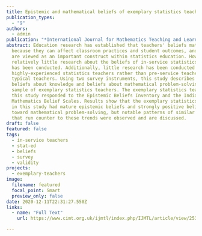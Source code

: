 ```yaml
---
title: Epistemic and mathematical beliefs of exemplary statistics teachers
publication_types:
  - "9"
authors:
  - admin
publication: "*International Journal for Mathematics Teaching and Learning, 21*(2), 119–142"
abstract: Education research has established that teachers' beliefs matter
  because they can affect classroom practices and student outcomes, and beliefs
  are viewed as an important construct within statistics education. However,
  relatively little research about the beliefs of in-service statistics teachers
  has been conducted. Additionally, little research has been conducted with
  highly-experienced statistics teachers rather than pre-service teachers or
  typical teachers. Using two survey instruments, this study describes the
  beliefs about knowledge and beliefs about mathematical problem-solving for a
  sample of exemplary statistics teachers. The exemplary statistics teachers in
  this study responded to the Epistemic Beliefs Inventory and the Indiana
  Mathematics Belief Scales. Results show that the exemplary statistics teachers
  in this study had mature epistemic beliefs and strongly positive beliefs
  toward mathematical problem-solving, but notable patterns of similar responses
  that run counter to these trends were observed and are discussed.
draft: false
featured: false
tags:
  - in-service teachers
  - stat-ed
  - beliefs
  - survey
  - validity
projects:
  - exemplary-teachers
image:
  filename: featured
  focal_point: Smart
  preview_only: false
date: 2020-12-11T22:31:27.550Z
links:
  - name: "Full Text"
    url: https://www.cimt.org.uk/ijmtl/index.php/IJMTL/article/view/253

---
```

